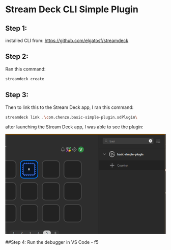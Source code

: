 

# Stream Deck CLI Simple Plugin

## Step 1:
installed CLI from: https://github.com/elgatosf/streamdeck 


## Step 2:
Ran this command:

```bash
streamdeck create
```


## Step 3:
Then to link this to the Stream Deck app, I ran this command:

```bash
streamdeck link .\com.chenzo.basic-simple-plugin.sdPlugin\
```

after launching the Stream Deck app, I was able to see the plugin:

![Stream Deck App](./docs/step3.png)


##Step 4:
Run the debugger in VS Code - f5


